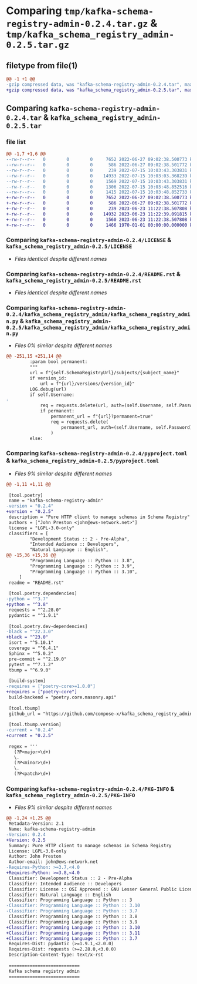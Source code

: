 # Comparing `tmp/kafka-schema-registry-admin-0.2.4.tar.gz` & `tmp/kafka_schema_registry_admin-0.2.5.tar.gz`

## filetype from file(1)

```diff
@@ -1 +1 @@
-gzip compressed data, was "kafka-schema-registry-admin-0.2.4.tar", max compression
+gzip compressed data, was "kafka_schema_registry_admin-0.2.5.tar", max compression
```

## Comparing `kafka-schema-registry-admin-0.2.4.tar` & `kafka_schema_registry_admin-0.2.5.tar`

### file list

```diff
@@ -1,7 +1,6 @@
--rw-r--r--   0        0        0     7652 2022-06-27 09:02:38.500773 kafka-schema-registry-admin-0.2.4/LICENSE
--rw-r--r--   0        0        0      586 2022-06-27 09:02:38.501772 kafka-schema-registry-admin-0.2.4/README.rst
--rw-r--r--   0        0        0      239 2022-07-15 10:03:43.303831 kafka-schema-registry-admin-0.2.4/kafka_schema_registry_admin/__init__.py
--rw-r--r--   0        0        0    14933 2022-07-15 10:03:03.368239 kafka-schema-registry-admin-0.2.4/kafka_schema_registry_admin/kafka_schema_registry_admin.py
--rw-r--r--   0        0        0     1569 2022-07-15 10:03:43.303831 kafka-schema-registry-admin-0.2.4/pyproject.toml
--rw-r--r--   0        0        0     1306 2022-07-15 10:03:48.852516 kafka-schema-registry-admin-0.2.4/setup.py
--rw-r--r--   0        0        0     1415 2022-07-15 10:03:48.852733 kafka-schema-registry-admin-0.2.4/PKG-INFO
+-rw-r--r--   0        0        0     7652 2022-06-27 09:02:38.500773 kafka_schema_registry_admin-0.2.5/LICENSE
+-rw-r--r--   0        0        0      586 2022-06-27 09:02:38.501772 kafka_schema_registry_admin-0.2.5/README.rst
+-rw-r--r--   0        0        0      239 2023-06-23 11:22:38.507808 kafka_schema_registry_admin-0.2.5/kafka_schema_registry_admin/__init__.py
+-rw-r--r--   0        0        0    14932 2023-06-23 11:22:39.091815 kafka_schema_registry_admin-0.2.5/kafka_schema_registry_admin/kafka_schema_registry_admin.py
+-rw-r--r--   0        0        0     1560 2023-06-23 11:22:38.507808 kafka_schema_registry_admin-0.2.5/pyproject.toml
+-rw-r--r--   0        0        0     1466 1970-01-01 00:00:00.000000 kafka_schema_registry_admin-0.2.5/PKG-INFO
```

### Comparing `kafka-schema-registry-admin-0.2.4/LICENSE` & `kafka_schema_registry_admin-0.2.5/LICENSE`

 * *Files identical despite different names*

### Comparing `kafka-schema-registry-admin-0.2.4/README.rst` & `kafka_schema_registry_admin-0.2.5/README.rst`

 * *Files identical despite different names*

### Comparing `kafka-schema-registry-admin-0.2.4/kafka_schema_registry_admin/kafka_schema_registry_admin.py` & `kafka_schema_registry_admin-0.2.5/kafka_schema_registry_admin/kafka_schema_registry_admin.py`

 * *Files 0% similar despite different names*

```diff
@@ -251,15 +251,14 @@
         :param bool permanent:
         """
         url = f"{self.SchemaRegistryUrl}/subjects/{subject_name}"
         if version_id:
             url = f"{url}/versions/{version_id}"
         LOG.debug(url)
         if self.Username:
-
             req = requests.delete(url, auth=(self.Username, self.Password))
             if permanent:
                 permanent_url = f"{url}?permanent=true"
                 req = requests.delete(
                     permanent_url, auth=(self.Username, self.Password)
                 )
         else:
```

### Comparing `kafka-schema-registry-admin-0.2.4/pyproject.toml` & `kafka_schema_registry_admin-0.2.5/pyproject.toml`

 * *Files 9% similar despite different names*

```diff
@@ -1,11 +1,11 @@
 
 [tool.poetry]
 name = "kafka-schema-registry-admin"
-version = "0.2.4"
+version = "0.2.5"
 description = "Pure HTTP client to manage schemas in Schema Registry"
 authors = ["John Preston <john@ews-network.net>"]
 license = "LGPL-3.0-only"
 classifiers = [
         "Development Status :: 2 - Pre-Alpha",
         "Intended Audience :: Developers",
         "Natural Language :: English",
@@ -15,36 +15,36 @@
         "Programming Language :: Python :: 3.8",
         "Programming Language :: Python :: 3.9",
         "Programming Language :: Python :: 3.10",
     ]
 readme = "README.rst"
 
 [tool.poetry.dependencies]
-python = "^3.7"
+python = "^3.8"
 requests = "^2.28.0"
 pydantic = "^1.9.1"
 
 [tool.poetry.dev-dependencies]
-black = "^22.3.0"
+black = "^23.0"
 isort = "^5.10.1"
 coverage = "^6.4.1"
 Sphinx = "^5.0.2"
 pre-commit = "^2.19.0"
 pytest = "^7.1.2"
 tbump = "^6.9.0"
 
 [build-system]
-requires = ["poetry-core>=1.0.0"]
+requires = ["poetry-core"]
 build-backend = "poetry.core.masonry.api"
 
 [tool.tbump]
 github_url = "https://github.com/compose-x/kafka_schema_registry_admin"
 
 [tool.tbump.version]
-current = "0.2.4"
+current = "0.2.5"
 
 regex = '''
   (?P<major>\d+)
   \.
   (?P<minor>\d+)
   \.
   (?P<patch>\d+)
```

### Comparing `kafka-schema-registry-admin-0.2.4/PKG-INFO` & `kafka_schema_registry_admin-0.2.5/PKG-INFO`

 * *Files 9% similar despite different names*

```diff
@@ -1,24 +1,25 @@
 Metadata-Version: 2.1
 Name: kafka-schema-registry-admin
-Version: 0.2.4
+Version: 0.2.5
 Summary: Pure HTTP client to manage schemas in Schema Registry
 License: LGPL-3.0-only
 Author: John Preston
 Author-email: john@ews-network.net
-Requires-Python: >=3.7,<4.0
+Requires-Python: >=3.8,<4.0
 Classifier: Development Status :: 2 - Pre-Alpha
 Classifier: Intended Audience :: Developers
 Classifier: License :: OSI Approved :: GNU Lesser General Public License v3 (LGPLv3)
 Classifier: Natural Language :: English
 Classifier: Programming Language :: Python :: 3
-Classifier: Programming Language :: Python :: 3.10
-Classifier: Programming Language :: Python :: 3.7
 Classifier: Programming Language :: Python :: 3.8
 Classifier: Programming Language :: Python :: 3.9
+Classifier: Programming Language :: Python :: 3.10
+Classifier: Programming Language :: Python :: 3.11
+Classifier: Programming Language :: Python :: 3.7
 Requires-Dist: pydantic (>=1.9.1,<2.0.0)
 Requires-Dist: requests (>=2.28.0,<3.0.0)
 Description-Content-Type: text/x-rst
 
 ===========================
 Kafka schema registry admin
 ===========================
```

